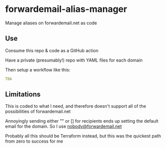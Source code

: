 # forwardemail-alias-manager
Manage aliases on forwardemail.net as code

## Use
Consume this repo & code as a GitHub action

Have a private (presumably!) repo with YAML files for each domain

Then setup a workflow like this:
```yaml
TBA
```

## Limitations
This is coded to what I need, and therefore doesn't support all of the
possibilities of forwardemail.net

Annoyingly sending either "" or [] for recipients ends up setting the
default email for the domain.  So I use nobody@forwardemail.net

Probably all this should be Terraform instead, but this was the quickest
path from zero to success for me
